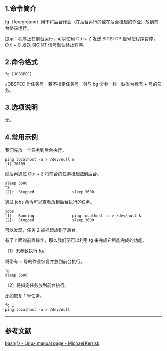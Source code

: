 ## 1.命令简介
fg（foreground）用于将后台作业（在后台运行的或在后台挂起的作业）放到前台终端运行。

提示：程序正在前台运行，可以使用 Ctrl + Z 发送 SIGSTOP 信号把程序暂停，Ctrl + C 发送  SIGINT 信号默认终止程序。

## 2.命令格式
```shell
fg [JOBSPEC]
```
JOBSPEC 为任务号，若不指定任务号，则与 bg 命令一样，缺省为标有 + 号的任务。

## 3.选项说明
无。

## 4.常用示例
我们先放一个任务到后台执行。
```shell
ping localhost -a > /dev/null &
[1] 26109
```
然后再通过 Ctrl + Z 将前台的任务挂起放到后台。
```shell
sleep 3600
^Z
[2]+  Stopped                 sleep 3600
```
通过 jobs 命令可以查看放到后台执行的任务。
```shell
jobs
[1]-  Running                 ping localhost -a > /dev/null &
[2]+  Stopped                 sleep 3600
```
可以发现，任务 2 被挂起放到了后台。

有了上面的前置操作，那么我们便可以利用 fg 来完成它所能完成的功能。

（1）无参数执行 fg。

将带有 + 号的作业恢复并放到前台执行。
```shell
fg
sleep 3600
```

（2）将指定任务放到前台执行。

比如恢复 1 号任务。
```shell
fg 1
ping localhost -a > /dev/null
```

---
## 参考文献
[bash(1) - Linux manual page - Michael Kerrisk](https://www.man7.org/linux/man-pages/man1/bash.1.html)

<Vssue title="fg-builtin" />